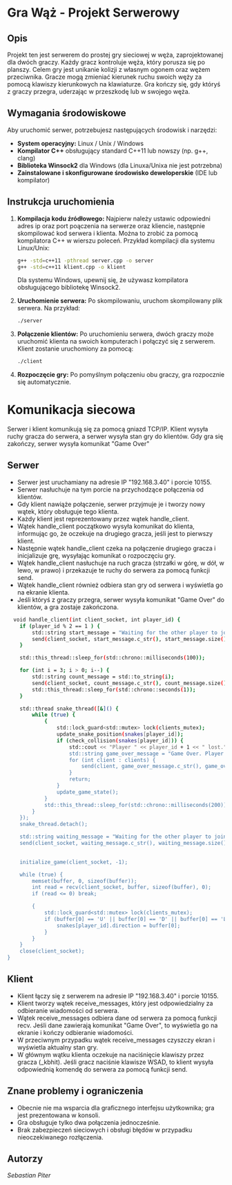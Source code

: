 # Gra Wąż - Projekt Serwerowy

## Opis

Projekt ten jest serwerem do prostej gry sieciowej w węża, zaprojektowanej dla dwóch graczy. Każdy gracz kontroluje węża, który porusza się po planszy. Celem gry jest unikanie kolizji z własnym ogonem oraz wężem przeciwnika. Gracze mogą zmieniać kierunek ruchu swoich węży za pomocą klawiszy kierunkowych na klawiaturze. Gra kończy się, gdy któryś z graczy przegra, uderzając w przeszkodę lub w swojego węża.

## Wymagania środowiskowe

Aby uruchomić serwer, potrzebujesz następujących środowisk i narzędzi:
- **System operacyjny:** Linux / Unix / Windows
- **Kompilator C++** obsługujący standard C++11 lub nowszy (np. g++, clang)
- **Biblioteka Winsock2** dla Windows (dla Linuxa/Unixa nie jest potrzebna)
- **Zainstalowane i skonfigurowane środowisko deweloperskie** (IDE lub kompilator)

## Instrukcja uruchomienia

1. **Kompilacja kodu źródłowego:** Najpierw należy ustawic odpowiedni adres ip oraz port poączenia na serwerze oraz kliencie, następnie skompilować kod serwera i klienta. Można to zrobić za pomocą kompilatora C++ w wierszu poleceń. Przykład kompilacji dla systemu Linux/Unix:
    ```bash
    g++ -std=c++11 -pthread server.cpp -o server
    g++ -std=c++11 klient.cpp -o klient
    ```

    Dla systemu Windows, upewnij się, że używasz kompilatora obsługującego bibliotekę Winsock2.

2. **Uruchomienie serwera:** Po skompilowaniu, uruchom skompilowany plik serwera. Na przykład:
    ```bash
    ./server
    ```

3. **Połączenie klientów:** Po uruchomieniu serwera, dwóch graczy może uruchomić klienta na swoich komputerach i połączyć się z serwerem. Klient zostanie uruchomiony za pomocą:
    ```bash
    ./client
    ```

4. **Rozpoczęcie gry:** Po pomyślnym połączeniu obu graczy, gra rozpocznie się automatycznie.

# Komunikacja siecowa
Serwer i klient komunikują się za pomocą gniazd TCP/IP. 
Klient wysyła ruchy gracza do serwera, a serwer wysyła stan gry do klientów. 
Gdy gra się zakończy, serwer wysyła komunikat "Game Over"

## Serwer
- Serwer jest uruchamiany na adresie IP "192.168.3.40" i porcie 10155.
- Serwer nasłuchuje na tym porcie na przychodzące połączenia od klientów.
- Gdy klient nawiąże połączenie, serwer przyjmuje je i tworzy nowy wątek, który obsługuje tego klienta.
- Każdy klient jest reprezentowany przez wątek handle_client.
- Wątek handle_client początkowo wysyła komunikat do klienta, informując go, że oczekuje na drugiego gracza, jeśli jest to pierwszy klient.
- Następnie wątek handle_client czeka na połączenie drugiego gracza i inicjalizuje grę, wysyłając komunikat o rozpoczęciu gry.
- Wątek handle_client nasłuchuje na ruch gracza (strzałki w górę, w dół, w lewo, w prawo) i przekazuje te ruchy do serwera za pomocą funkcji send.
- Wątek handle_client również odbiera stan gry od serwera i wyświetla go na ekranie klienta.
- Jeśli któryś z graczy przegra, serwer wysyła komunikat "Game Over" do klientów, a gra zostaje zakończona.


```bash
  void handle_client(int client_socket, int player_id) {
    if (player_id % 2 == 1 ) {
        std::string start_message = "Waiting for the other player to join...";
        send(client_socket, start_message.c_str(), start_message.size(), 0);
    }

    std::this_thread::sleep_for(std::chrono::milliseconds(100));

    for (int i = 3; i > 0; i--) {
        std::string count_message = std::to_string(i);
        send(client_socket, count_message.c_str(), count_message.size(), 0);
        std::this_thread::sleep_for(std::chrono::seconds(1));
    }

    std::thread snake_thread([&]() {
        while (true) {
            {
                std::lock_guard<std::mutex> lock(clients_mutex);
                update_snake_position(snakes[player_id]);
                if (check_collision(snakes[player_id])) {
                    std::cout << "Player " << player_id + 1 << " lost." << std::endl;
                    std::string game_over_message = "Game Over. Player " + std::to_string(player_id + 1) + " lost.";
                    for (int client : clients) {
                        send(client, game_over_message.c_str(), game_over_message.size(), 0);
                    }
                    return;
                }
                update_game_state();
            }
            std::this_thread::sleep_for(std::chrono::milliseconds(200));
        }
    });
    snake_thread.detach();

    std::string waiting_message = "Waiting for the other player to join...";
    send(client_socket, waiting_message.c_str(), waiting_message.size(), 0);

  
    initialize_game(client_socket, -1);

    while (true) {
        memset(buffer, 0, sizeof(buffer));
        int read = recv(client_socket, buffer, sizeof(buffer), 0);
        if (read <= 0) break;

        {
            std::lock_guard<std::mutex> lock(clients_mutex);
            if (buffer[0] == 'U' || buffer[0] == 'D' || buffer[0] == 'L' || buffer[0] == 'R') {
                snakes[player_id].direction = buffer[0];
            }
        }
    }
    close(client_socket);
}

```


## Klient
- Klient łączy się z serwerem na adresie IP "192.168.3.40" i porcie 10155.
- Klient tworzy wątek receive_messages, który jest odpowiedzialny za odbieranie wiadomości od serwera.
- Wątek receive_messages odbiera dane od serwera za pomocą funkcji recv. Jeśli dane zawierają komunikat "Game Over", to wyświetla go na ekranie i kończy odbieranie wiadomości.
- W przeciwnym przypadku wątek receive_messages czyszczy ekran i wyświetla aktualny stan gry.
- W głównym wątku klienta oczekuje na naciśnięcie klawiszy przez gracza (_kbhit). Jeśli gracz naciśnie klawisze WSAD, to klient wysyła odpowiednią komendę do serwera za pomocą funkcji send.

## Znane problemy i ograniczenia

- Obecnie nie ma wsparcia dla graficznego interfejsu użytkownika; gra jest prezentowana w konsoli.
- Gra obsługuje tylko dwa połączenia jednocześnie.
- Brak zabezpieczeń sieciowych i obsługi błędów w przypadku nieoczekiwanego rozłączenia.

## Autorzy

*Sebastian Piter*  

